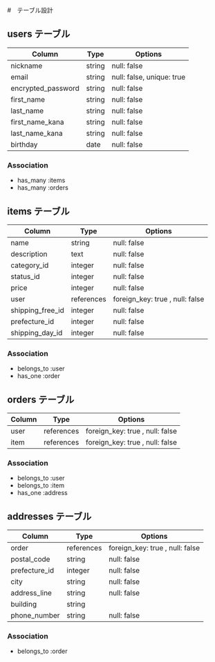 #　テーブル設計

## users テーブル

| Column                 | Type     | Options                   |
| ---------------------- | -------- | ------------------------- |
| nickname               | string   | null: false               |
| email                  | string   | null: false, unique: true |
| encrypted_password     | string   | null: false               |
| first_name             | string   | null: false               |
| last_name              | string   | null: false               |
| first_name_kana        | string   | null: false               |
| last_name_kana         | string   | null: false               |
| birthday               | date     | null: false               |

### Association
- has_many :items
- has_many :orders


## items テーブル

| Column                 | Type     | Options                   |
| ---------------------- | -------- | ------------------------- |
| name                   | string   | null: false               |
| description            | text     | null: false               |
| category_id            | integer  | null: false               |
| status_id              | integer  | null: false               |
| price                  | integer  | null: false               |
| user                   | references | foreign_key: true , null: false |
| shipping_free_id       | integer  | null: false               |
| prefecture_id          | integer  | null: false               |
| shipping_day_id        | integer  | null: false               |

### Association
- belongs_to :user
- has_one :order


## orders テーブル

| Column                 | Type     | Options                   |
| ---------------------- | -------- | ------------------------- |
| user                   | references | foreign_key: true , null: false |
| item                   | references | foreign_key: true , null: false |

### Association
- belongs_to :user
- belongs_to :item
- has_one :address

## addresses テーブル

| Column                 | Type     | Options                   |
| ---------------------- | -------- | ------------------------- |
| order                  | references | foreign_key: true , null: false |
| postal_code            | string   | null: false               |
| prefecture_id          | integer  | null: false               |
| city                   | string   | null: false               |
| address_line           | string   | null: false               |
| building               | string   |                           |
| phone_number           | string   | null: false               |

### Association
- belongs_to :order